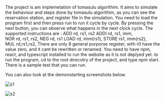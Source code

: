 The project is am implemetation of tomasulu algorithim. 
It aims to simulate the behaviour and steps done by tomasulu algorithim, as you can see the reservation station, and register file in the simulation.
You need to load the program first and then press run to run it cycle by cycle.
By pressing the next button, you can observe what happens in the next clock cycle. 
The supported instructions are :
ADD rd, rs1, rs2 
ADDI rd, rs1, imm,  
NOR rd, rs1, rs2, 
NEG rd, rs1
LOAD rd, imm(rs1), 
STORE rs1, imm(rs2),  
MUL rd,rs1,rs2,
There are only 8 general purporse register, with r0 have the value zero, and it cant be rewritten or renamed.
You need to have npm, react, and typescript installed to run the website as it is not deplyed yet.
to run the program, cd to the root direcotry of the project, and type npm start.
There is a sample test that you can run. 




You can also look at the demonstarting screenshots below. 

![s1](https://user-images.githubusercontent.com/66582790/208821227-1ea2ff17-8dfb-4025-a699-191e04c19ed5.png )

![s2](https://user-images.githubusercontent.com/66582790/208822146-73370a0a-5401-4883-95e8-4c2192880f06.png)
